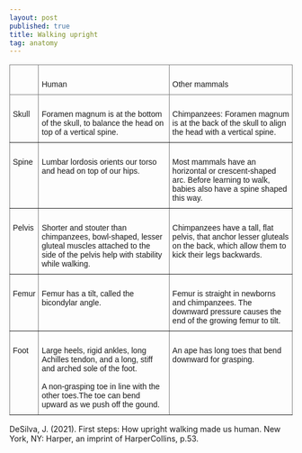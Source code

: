 ```yaml
---
layout: post
published: true
title: Walking upright
tag: anatomy
---
```

<style type="text/css">
.tg  {border-collapse:collapse;border-spacing:0;}
.tg td{border-color:black;border-style:solid;border-width:1px;font-family:Arial, sans-serif;font-size:14px;
  overflow:hidden;padding:10px 5px;word-break:normal;}
.tg th{border-color:black;border-style:solid;border-width:1px;font-family:Arial, sans-serif;font-size:14px;
  font-weight:normal;overflow:hidden;padding:10px 5px;word-break:normal;}
.tg .tg-0pky{border-color:inherit;text-align:left;vertical-align:top}
</style>
<table class="tg">
<thead>
  <tr>
    <th class="tg-0pky">   <br>    </th>
    <th class="tg-0pky">   <br>Human   </th>
    <th class="tg-0pky">   <br>Other   mammals   </th>
  </tr>
</thead>
<tbody>
  <tr>
    <td class="tg-0pky">   <br>Skull   </td>
    <td class="tg-0pky">   <br>Foramen   magnum is at the bottom of the skull, to balance the head on top of a   vertical spine.   </td>
    <td class="tg-0pky">   <br>Chimpanzees:   Foramen magnum is at the back of the skull to align the head with a vertical   spine.   </td>
  </tr>
  <tr>
    <td class="tg-0pky">   <br>Spine   </td>
    <td class="tg-0pky">   <br>Lumbar   lordosis orients our torso and head on top of our hips.   </td>
    <td class="tg-0pky">   <br>Most   mammals have an horizontal or crescent-shaped arc. Before learning to walk,   babies also have a spine shaped this way.   </td>
  </tr>
  <tr>
    <td class="tg-0pky">   <br>Pelvis   </td>
    <td class="tg-0pky">   <br>Shorter   and stouter than chimpanzees, bowl-shaped, lesser gluteal muscles attached to   the side of the pelvis help with stability while walking.   </td>
    <td class="tg-0pky">   <br>Chimpanzees   have a tall, flat pelvis, that anchor lesser gluteals on the back, which   allow them to kick their legs backwards.   </td>
  </tr>
  <tr>
    <td class="tg-0pky">   <br>Femur   </td>
    <td class="tg-0pky">   <br>Femur has   a tilt, called the bicondylar angle.   </td>
    <td class="tg-0pky">   <br>Femur is   straight in newborns and chimpanzees. The downward pressure causes the end of   the growing femur to tilt.   </td>
  </tr>
  <tr>
    <td class="tg-0pky">   <br>Foot   </td>
    <td class="tg-0pky">   <br>Large   heels, rigid ankles, long Achilles tendon, and a long, stiff and arched sole   of the foot.<br>   <br>A non-grasping   toe in line with the other toes.The toe can bend upward as we push off the gound.   </td>
    <td class="tg-0pky">   <br>An ape has   long toes that bend downward for grasping.   </td>
  </tr>
</tbody>
</table>


DeSilva, J. (2021). First steps: How upright walking made us human. New York, NY: Harper, an imprint of HarperCollins, p.53.

